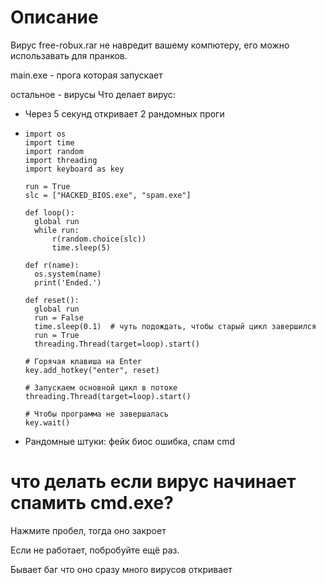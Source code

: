 # Описание
Вирус free-robux.rar не навредит вашему компютеру, его можно использавать для пранков.

main.exe - прога которая запускает

остальное - вирусы
Что делает вирус:
+ Через 5 секунд откривает 2 рандомных проги
+ ```
  import os
  import time
  import random
  import threading
  import keyboard as key
    
  run = True
  slc = ["HACKED_BIOS.exe", "spam.exe"]

  def loop():
    global run
    while run:
        r(random.choice(slc))
        time.sleep(5)

  def r(name):
    os.system(name)
    print('Ended.')

  def reset():
    global run
    run = False
    time.sleep(0.1)  # чуть подождать, чтобы старый цикл завершился
    run = True
    threading.Thread(target=loop).start()

  # Горячая клавиша на Enter
  key.add_hotkey("enter", reset)

  # Запускаем основной цикл в потоке
  threading.Thread(target=loop).start()

  # Чтобы программа не завершалась
  key.wait()
+ Рандомные штуки: фейк биос ошибка, спам cmd
# что делать если вирус начинает спамить cmd.exe?

  Нажмите пробел, тогда оно закроет
  
  Если не работает, побробуйте ещё раз.
  
  Бывает баг что оно сразу много вирусов откривает
